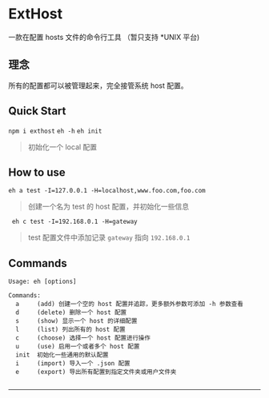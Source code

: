 # ExtHost

一款在配置 hosts 文件的命令行工具 （暂只支持 *UNIX 平台)

## 理念

所有的配置都可以被管理起来，完全接管系统 host 配置。

## Quick Start

`npm i exthost`
`eh -h`
`eh init`

> 初始化一个 local 配置

## How to use

` eh a test -I=127.0.0.1 -H=localhost,www.foo.com,foo.com `  

> 创建一个名为 test 的 host 配置，并初始化一些信息

` eh c test -I=192.168.0.1 -H=gateway`

> test 配置文件中添加记录 `gateway` 指向 `192.168.0.1`

## Commands


```
Usage: eh [options]

Commands:
  a     (add) 创建一个空的 host 配置并追踪，更多额外参数可添加 -h 参数查看
  d     (delete) 删除一个 host 配置
  s     (show) 显示一个 host 的详细配置
  l     (list) 列出所有的 host 配置
  c     (choose) 选择一个 host 配置进行操作
  u     (use) 启用一个或者多个 host 配置
  init  初始化一些通用的默认配置
  i     (import) 导入一个 .json 配置
  e     (export) 导出所有配置到指定文件夹或用户文件夹
  
```
---